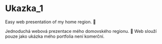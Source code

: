 # Ukazka_1
Easy web presentation of my home region. 👀


Jednoduchá webová prezentace mého domovského regionu. 👀
Web slouží pouze jako ukázka mého portfolia není komerční.
